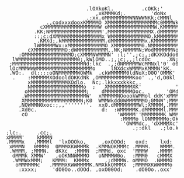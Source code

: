 <pre style="line-height: 90%;">
                              .lOXkoKl.         .cOKk;'
                                 ,xKMMMKd;.        'doNx
                              .:xx.oMMMMMMMMWNNWWNKk;cMMNl
                 .,codxxxdooxKMMMMO XMMMMMMMMMMMMMMMMc0MMMWk;     .
               cXMMMMMMMMMMMMMMMMMW oMMMMMMMMMMMMMMMW.KMMMMMMM0l' .Xd.
             .KK;NMMMMMMMMMMMMMMMMM',MMMMMMMMMMMMMMX.dMMMMMMMMMMMN.Xckd
             ::;c:dXMMMMMMMMMMMMMMMx WMMMMMMMMMMMMO.kMMMMMMMMMMMMdlMMMM;
              .KMXd;,kMMMMMMMMMMMMMM.dMMMMMMMMMMMx.KMMMMMMMMMMMO'dMMMMMc
             lWMMMMMWx:xMMMMMMMMMMMMO XMMMMMMMMM0.NMMMMMMMMMMO';XMMMMMM:
           cXMMMMMMMMMMO:dWMMMMMMMMMM,.NK;NMMMMN;WodMMMMMMNo,lXMMMMMMMMO
        :OMMMMMMMMMMMMMMMO;cXMMMNWMMMN' :l;'',;c;,;dKXKOddo0MMMMMMMMMMMM:  .N'
      lWMMMMMMMMMMMMMMMMMMM0;,kWlOMO..;,;c;,,;lcdOc     .XN;KMMMMMMMMMMMW. lOO'
     ;MMMMMMMMMMMMMMMMMMMMMMMNd:lkc  .,;dNMMMMMWcMMNxl'0' o00Oxl::lxkkxdo:kMMMk
     lOcMMMWWWMMMMMMMMMMMMMMMMMMo     lNXdcxWMMMxKMMMN'kK.  'WxNMMWNXXNWMMMMMMc
     .WO:.  dl::::oONMMMMMMWOWMk  .ckWMMMMM0ldNoX;O0O'OMMK'  .:lxKMMMMMMMMMMMN
      .    :MMMMMMXOdooldOKKdNk ,OMMMMMMMMMMMKoo' .,'d,O0kl  lddc. 'lOWMMMMMM,
           xMMMMMMMMMMMMXOdlo.  Nc;.lkkxxxkkkc,.            'WNMMMNkc. ,dKWX, ,x
           NMMMMMMMMMMMMMMMMMo  ;   XMMMMMMMMXK'           ';XMMMMMMMMWKkdllxNxN
          oMMMMMMMMMMMMMMMMMMM;    dMMMMMMMMMOoc.       'OMdX::XMMMMMMMMMMMMMMWo
         .WMMMMMMMMMMMMMMMMMMMW'  xMMMMMNOoookWMMol ddK'xMMMMMx.cWMMMMMMMMMMNo.
         XMMMMMMMMMMMMMMMMMMN;K0  WMMWkdd0WMMMMMMO;0MNW';MMMMMMN:.oWMMMMMMX;
        ,NOWMMN0xoc:;,,''''''''.  xx0.dMMMMMMMMWl;XMMMM,.MMMMMMMMXc.xMMMMk
        .Xd0c.                     d:  :WMMMMMK.dMMMMMMl.MMMMMMMMMMWxlxk;
         cO                             'WMMMM''MMMMMMMK WMMMMMMMMMMMMWlOOc
                                         :MMMMo lONMMMMMo;OkdlccldxkOOk::.
                                          'OWMMdc. 'dXMMMXc'
                                             .;:dkl   .;lo.kkc
    ;lc:.     .cc;.
    xMMMM'    kMMMN
    .MMMMx   .MMMMl  'lxOOOko,     ,oxOOOd;   oxd:    lxd:   oxd: cxOOkl .lkOOx:
     xMMMN   0MMM0  0MMMXKWMMMk  .KMMNOKMMMc .MMMM.   WMMM.  MMMMWNKWMMMNWXKMMMMd
     .WMMM, ;MMMN.  dKXc  ;MMMN  ;MMMd. oxc  'MMMW   .MMMM  .MMMMx  cMMMM:  dMMMk
      dMMMk XMMW'   ,oOKNNWMMMO   oNMMMW0o.  :MMM0   cMMMX  ;MMMW   lMMMO   kMMMo
      .WMMWxMMM;   KMMM:  KMMMx     .;dMMMW. oMMMO  .NMMMO  oMMMO   kMMMl   XMMM;
       oMMMMMMc   .MMMMXKWWMMMMK.NMXkkOMMMX  ;MMMMXKWWMMMo  xMMMo   KMMM;   MMMM.
        :xxxx;     'dO0Oo..dOOd. ,oxO00Od;    .dO0Oo..oxx'  .oxx'   'dxx.   ;dxx
</pre>
